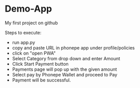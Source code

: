 # Demo-App
My first project on github

Steps to execute:
- run app.py
- copy and paste URL in phonepe app under profile/policies
- click on "open PWA"
- Select Category from drop down and enter Amount
- Click Start Payment button
- Payments page will pop up with the given amount
- Select pay by Phonepe Wallet and proceed to Pay
- Payment will be successful.

